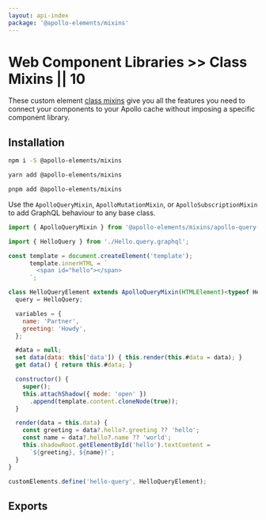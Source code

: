 ```yaml
---
layout: api-index
package: '@apollo-elements/mixins'
---
```


# Web Component Libraries >> Class Mixins || 10

These custom element [class mixins](http://justinfagnani.com/2015/12/21/real-mixins-with-javascript-classes/) give you all the features you need to connect your components to your Apollo cache without imposing a specific component library.

## Installation

<code-tabs collection="package-managers" default-tab="npm">

```bash tab npm
npm i -S @apollo-elements/mixins
```

```bash tab yarn
yarn add @apollo-elements/mixins
```

```bash tab pnpm
pnpm add @apollo-elements/mixins
```

</code-tabs>

Use the `ApolloQueryMixin`, `ApolloMutationMixin`, or `ApolloSubscriptionMixin` to add GraphQL behaviour to any base class.

```js wcd di6jOwGTWj7uFEWJK741 src/Hello.ts
import { ApolloQueryMixin } from '@apollo-elements/mixins/apollo-query-mixin';

import { HelloQuery } from './Hello.query.graphql';

const template = document.createElement('template');
      template.innerHTML = `
        <span id="hello"></span>
      `;

class HelloQueryElement extends ApolloQueryMixin(HTMLElement)<typeof HelloQuery> {
  query = HelloQuery;

  variables = {
    name: 'Partner',
    greeting: 'Howdy',
  };

  #data = null;
  set data(data: this['data']) { this.render(this.#data = data); }
  get data() { return this.#data; }

  constructor() {
    super();
    this.attachShadow({ mode: 'open' })
      .append(template.content.cloneNode(true));
  }

  render(data = this.data) {
    const greeting = data?.hello?.greeting ?? 'hello';
    const name = data?.hello?.name ?? 'world';
    this.shadowRoot.getElementById('hello').textContent =
      `${greeting}, ${name}!`;
  }
}

customElements.define('hello-query', HelloQueryElement);
```

## Exports
